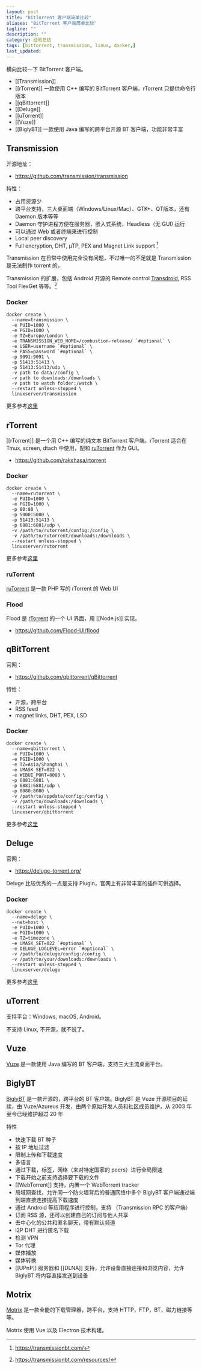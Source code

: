 ```yaml
---
layout: post
title: "BitTorrent 客户端简单比较"
aliases: "BitTorrent 客户端简单比较"
tagline: ""
description: ""
category: 经验总结
tags: [bittorrent, transmission, linux, docker,]
last_updated:
---
```


横向比较一下 BitTorrent 客户端。

- [[Transmission]]
- [[rTorrent]] 一款使用 C++ 编写的 BitTorrent 客户端，rTorrent 只提供命令行版本
- [[qBittorrent]]
- [[Deluge]]
- [[uTorrent]]
- [[Vuze]]
- [[BiglyBT]] 一款使用 Java 编写的跨平台开源 BT 客户端，功能非常丰富

## Transmission
开源地址：

- <https://github.com/transmission/transmission>

特性：

- 占用资源少
- 跨平台支持，三大桌面端（Windows/Linux/Mac）、GTK+、QT版本，还有 Daemon 版本等等
- Daemon 守护进程方便在服务器，嵌入式系统，Headless（无 GUI) 运行
- 可以通过 Web 或者终端来进行控制
- Local peer discovery
- Full encryption, DHT, µTP, PEX and Magnet Link support [^1]

Transmission 在日常中使用完全没有问题，不过唯一的不足就是 Transmission 是无法制作 torrent 的。

[^1]: <https://transmissionbt.com/>

Transmission 的扩展，包括 Android 开源的 Remote control [Transdroid](http://www.transdroid.org/), RSS Tool FlexGet 等等。[^trans]

[^trans]: <https://transmissionbt.com/resources/>

### Docker

	docker create \
	  --name=transmission \
	  -e PUID=1000 \
	  -e PGID=1000 \
	  -e TZ=Europe/London \
	  -e TRANSMISSION_WEB_HOME=/combustion-release/ `#optional` \
	  -e USER=username `#optional` \
	  -e PASS=password `#optional` \
	  -p 9091:9091 \
	  -p 51413:51413 \
	  -p 51413:51413/udp \
	  -v path to data:/config \
	  -v path to downloads:/downloads \
	  -v path to watch folder:/watch \
	  --restart unless-stopped \
	  linuxserver/transmission

更多参考[这里](https://hub.docker.com/r/linuxserver/transmission)

## rTorrent
[[rTorrent]] 是一个用 C++ 编写的纯文本 BitTorrent 客户端。rTorrent 适合在 Tmux, screen, dtach 中使用，配和 [ruTorrent](https://github.com/Novik/ruTorrent/) 作为 GUI。

- <https://github.com/rakshasa/rtorrent>

### Docker

	docker create \
	  --name=rutorrent \
	  -e PUID=1000 \
	  -e PGID=1000 \
	  -p 80:80 \
	  -p 5000:5000 \
	  -p 51413:51413 \
	  -p 6881:6881/udp \
	  -v /path/to/rutorrent/config:/config \
	  -v /path/to/rutorrent/downloads:/downloads \
	  --restart unless-stopped \
	  linuxserver/rutorrent

更多参考[这里](https://hub.docker.com/r/linuxserver/rutorrent)

### ruTorrent
[ruTorrent](https://github.com/Novik/ruTorrent) 是一款 PHP 写的 rTorrent 的 Web UI

### Flood
Flood 是 [rTorrent](https://github.com/rakshasa/rtorrent) 的一个 UI 界面，用 [[Node.js]] 实现。

- <https://github.com/Flood-UI/flood>

## qBitTorrent
官网：

- <https://github.com/qbittorrent/qBittorrent>

特性：

- 开源，跨平台
- RSS feed
- magnet links, DHT, PEX, LSD

### Docker

	docker create \
	  --name=qbittorrent \
	  -e PUID=1000 \
	  -e PGID=1000 \
	  -e TZ=Asia/Shanghai \
	  -e UMASK_SET=022 \
	  -e WEBUI_PORT=8080 \
	  -p 6881:6881 \
	  -p 6881:6881/udp \
	  -p 8080:8080 \
	  -v /path/to/appdata/config:/config \
	  -v /path/to/downloads:/downloads \
	  --restart unless-stopped \
	  linuxserver/qbittorrent

更多参考[这里](https://hub.docker.com/r/linuxserver/qbittorrent/)

## Deluge
官网：

- <https://deluge-torrent.org/>

Deluge 比较优秀的一点是支持 Plugin，官网上有非常丰富的插件可供选择。

### Docker

	docker create \
	  --name=deluge \
	  --net=host \
	  -e PUID=1000 \
	  -e PGID=1000 \
	  -e TZ=timezone \
	  -e UMASK_SET=022 `#optional` \
	  -e DELUGE_LOGLEVEL=error `#optional` \
	  -v /path/to/deluge/config:/config \
	  -v /path/to/your/downloads:/downloads \
	  --restart unless-stopped \
	  linuxserver/deluge

更多参考[这里](https://hub.docker.com/r/linuxserver/deluge/)

## uTorrent

支持平台：Windows, macOS, Android。

不支持 Linux, 不开源，就不说了。

## Vuze
[Vuze](http://www.vuze.com/) 是一款使用 Java 编写的 BT 客户端，支持三大主流桌面平台。

## BiglyBT
[BiglyBT](https://www.biglybt.com/) 是一款开源的，跨平台的 BT 客户端。BiglyBT 是 Vuze 开源项目的延续，由 Vuze/Azureus 开发，由两个原始开发人员和社区成员维护，从 2003 年至今已经维护超过 20 年


特性

- 快速下载 BT 种子
- 按 IP 地址过滤
- 限制上传和下载速度
- 多语言
- 通过下载，标签，网络（来对特定国家的 peers）进行全局限速
- 下载开始之前支持选择要下载的文件
- [[WebTorrent]] 支持，内置一个 WebTorrent tracker
- 局域网查找，允许同一个防火墙背后的普通网络中多个 BiglyBT 客户端通过端到端直接连接提高下载速度
- 通过 Android 等应用程序进行控制，支持 （Transmission RPC 的客户端）
- 订阅 RSS 源，还可以创建自己的订阅与他人共享
- 去中心化的公共和匿名聊天，带有默认频道
- I2P DHT 进行匿名下载
- 检测 VPN 
- Tor 代理
- 媒体播放
- 媒体转换
- [[UPnP]] 服务器和 [[DLNA]] 支持，允许设备直接连接和浏览内容，允许 BiglyBT 将内容直接发送到设备

## Motrix
[Motrix](https://motrix.app) 是一款全能的下载管理器，跨平台，支持 HTTP，FTP，BT，磁力链接等等。

Motrix 使用 Vue 以及 Electron 技术构建。